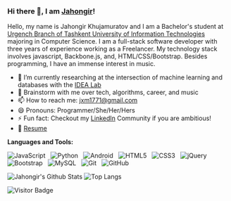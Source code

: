 ﻿### Hi there 👋, I am [Jahongir](https://rezum.netlify.app/)!
<!--
**rusty-sj/rusty-sj** is a ✨ _special_ ✨ repository because its `README.md` (this file) appears on your GitHub profile.
Here are some ideas to get you started:

- 🔭 I’m currently working on ...
- 🌱 I’m currently learning ...
- 👯 I’m looking to collaborate on ...
- 🤔 I’m looking for help with ...
- 💬 Ask me about ...
- 📫 How to reach me: ...
- 😄 Pronouns: ...
- ⚡ Fun fact: ...
- 🤔 I’m looking for help with Statistics
- 👯 I’m looking to collaborate on ...
-->

Hello, my name is Jahongir Khujamuratov and I am a Bachelor's student at [Urgench Branch of Tashkent University of Information Technologies](https://ubtuit.uz/) majoring in Computer Science. I am a full-stack software developer with three years of experience working as a Freelancer. My technology stack involves javascript, Backbone.js, and, HTML/CSS/Bootstrap. Besides programming, I have an immense interest in music.

- 🔭 I’m currently researching at the intersection of machine learning and databases with the [IDEA Lab](http://web.engr.oregonstate.edu/~termehca/)
- 💬 Brainstorm with me over tech, algorithms, career, and music 
- 📫 How to reach me: jxm1771@gmail.com
- 😄 Pronouns: Programmer/She/Her/Hers
- ⚡ Fun fact: Checkout my [LinkedIn](https://www.linkedin.com/in/jahongir-xo%CA%BBjamuratov-a242a9203) Community if you are ambitious!
- 📝 [Resume](https://rezum.netlify.app/static/media/resume.e1d029a8.pdf)

**Languages and Tools:** 


![JavaScript](https://img.shields.io/badge/-JavaScript-black?logo=javascript&style=social)&nbsp;&nbsp;
![Python](https://img.shields.io/badge/-Python-black?logo=Python&style=social)&nbsp;&nbsp;
![Android](https://img.shields.io/badge/-Android-black?logo=android&style=social)&nbsp;&nbsp;
![HTML5](https://img.shields.io/badge/-HTML5-black?logo=html5&style=social)&nbsp;&nbsp;
![CSS3](https://img.shields.io/badge/-CSS3-black?logo=css3&style=social)&nbsp;&nbsp;
![jQuery](https://img.shields.io/badge/-jQuery-black?logo=jquery&style=social)&nbsp;&nbsp;
![Bootstrap](https://img.shields.io/badge/-Bootstrap-black?logo=bootstrap&style=social)&nbsp;&nbsp;
![MySQL](https://img.shields.io/badge/-MySQL-black?logo=mysql&style=social)&nbsp;&nbsp;
![Git](https://img.shields.io/badge/-Git-black?logo=git&style=social)&nbsp;&nbsp;
![GitHub](https://img.shields.io/badge/-GitHub-black?logo=github&style=social)&nbsp;&nbsp;


![Jahongir's Github Stats](https://github-readme-stats.vercel.app/api?username=jahongir7&count_private=true&show_icons=true&include_all_commits=true)
![Top Langs](https://github-readme-stats.vercel.app/api/top-langs/?username=jahongir7&hide=TeX&layout=compact)

![Visitor Badge](https://visitor-badge.laobi.icu/badge?page_id=jahongir7.jahongir7)
